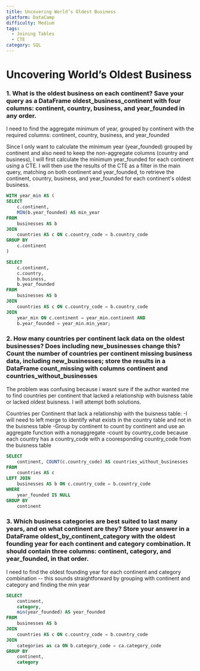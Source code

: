 ```yaml
---
title: Uncovering World’s Oldest Business
platform: DataCamp
difficulty: Medium
tags:
  - Joining Tables
  - CTE
category: SQL
---
```


# Uncovering World’s Oldest Business
### 1. What is the oldest business on each continent? Save your query as a DataFrame oldest_business_continent with four columns: continent, country, business, and year_founded in any order.

I need to find the aggregate minimum of year, grouped by continent with the required columns: continent, country, business, and year_founded 

Since I only want to calculate the minimum year (year_founded) grouped by continent and also need to keep the non-aggregate columns (country and business), I will first calculate the minimum year_founded for each continent using a CTE. I will then use the results of the CTE as a filter in the main query, matching on both continent and year_founded, to retrieve the continent, country, business, and year_founded for each continent's oldest business.

```sql
WITH year_min AS (
SELECT      
    c.continent, 
    MIN(b.year_founded) AS min_year
FROM
    businesses AS b
JOIN
    countries AS c ON c.country_code = b.country_code
GROUP BY
    c.continent
)

SELECT 
    c.continent,
    c.country, 
    b.business,
    b.year_founded
FROM
    businesses AS b
JOIN
    countries AS c ON c.country_code = b.country_code
JOIN
    year_min ON c.continent = year_min.continent AND
    b.year_founded = year_min.min_year;
```

### 2. How many countries per continent lack data on the oldest businesses? Does including new_businesses change this? Count the number of countries per continent missing business data, including new_businesses; store the results in a DataFrame count_missing with columns continent and countries_without_businesses

The problem was confusing because i wasnt sure if the author wanted me to find countries per continent that lacked a relationship with buisness table or lacked oldest buisness. I will attempt both solutions.

Countries per Continent that lack a relationship with the buisness table:
-I will need to left merge to identify what exists in the country table and not in the buisness table 
-Group by continent to count by continent and use an aggregate function with a nonaggregate 
-count by country_code because each country has a country_code with a cooresponding country_code from the buisness table 

```sql
SELECT
    continent, COUNT(c.country_code) AS countries_without_businesses
FROM
    countries AS c
LEFT JOIN
    businesses AS b ON c.country_code = b.country_code
WHERE 
    year_founded IS NULL
GROUP BY
    continent
```

### 3. Which business categories are best suited to last many years, and on what continent are they? Store your answer in a DataFrame oldest_by_continent_category with the oldest founding year for each continent and category combination. It should contain three columns: continent, category, and year_founded, in that order.

I need to find the oldest founding year for each continent and category combination -- this sounds straightforward by grouping with continent and category and finding the min year

```sql
SELECT
    continent, 
    category, 
    min(year_founded) AS year_founded
FROM
    businesses AS b
JOIN
    countries AS c ON c.country_code = b.country_code
JOIN
    categories as ca ON b.category_code = ca.category_code
GROUP BY
    continent,
    category


```